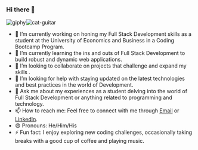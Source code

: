 ### Hi there 👋

![giphy](https://github.com/liaskasGeo/liaskasGeo/assets/149105897/2a9552c3-9ec2-4ff1-a49e-83f35f42331c)![cat-guitar](https://github.com/liaskasGeo/liaskasGeo/assets/149105897/199ec9c9-96b9-4390-816d-bfe410ff046f)

- 🔭 I’m currently working on honing my Full Stack Development skills as a student at the University of Economics and Business in a Coding Bootcamp Program.
- 🌱 I’m currently learning the ins and outs of Full Stack Development to build robust and dynamic web applications.
- 👯 I’m looking to collaborate on projects that challenge and expand my skills .
- 🤔 I’m looking for help with staying updated on the latest technologies and best practices in the world of Development.
- 💬 Ask me about my experiences as a student delving into the world of Full Stack Development or anything related to programming and technology.
- 📫 How to reach me: Feel free to connect with me through [Email](mailto:liaskas.geo@gmail.com) or [LinkedIn](https://www.linkedin.com/in/geoliaskas04/).
- 😄 Pronouns: He/Him/His
- ⚡ Fun fact: I enjoy exploring new coding challenges, occasionally taking breaks with a good cup of coffee and playing music.
